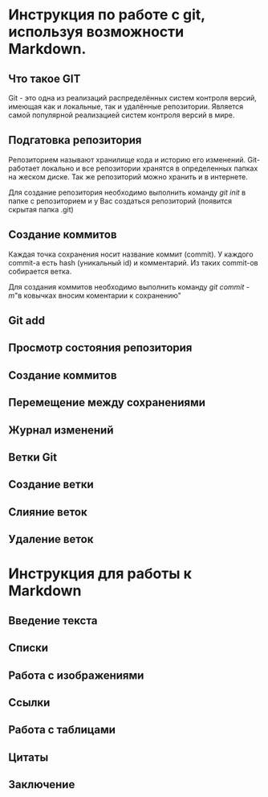 # Инструкция по работе с git, используя возможности Markdown.

## Что такое GIT

Git - это одна из реализаций распределённых систем контроля версий, имеющая как и локальные, так и удалённые репозитории. Является самой популярной реализацией систем контроля версий в мире.


## Подгатовка репозитория

Репозиторием называют хранилище кода и историю его изменений. Git- работает локально и все репозитории хранятся в определенных папках на жеском диске. Так же репозиторий можно хранить и в интернете.

Для создание репозитория необходимо выполнить команду *git init*  в папке с репозиторием и у Вас создаться репозиторий (появится скрытая папка .git)

## Создание коммитов 

Каждая точка сохранения носит название коммит (commit). У каждого commit-a есть hash (уникальный id) и комментарий. Из таких commit-ов собирается ветка.

Для создания коммитов необходимо выполнить команду *git commit -m*"в ковычках вносим коментарии к сохранению"

## Git add

## Просмотр состояния репозитория

## Создание коммитов

## Перемещение между сохранениями

## Журнал изменений 

## Ветки Git

## Создание ветки

## Слияние веток

## Удаление веток

# Инструкция для работы к Markdown

## Введение текста 

## Списки

## Работа с изображениями 

## Ссылки

## Работа с таблицами

## Цитаты

## Заключение

